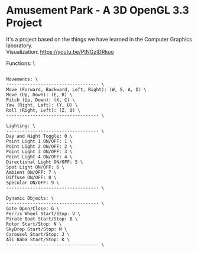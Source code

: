 # Amusement Park - A 3D OpenGL 3.3 Project
It's a project based on the things we have learned in the Computer Graphics laboratory. \
Visualization: https://youtu.be/PtNGzIDRkuo 
 
 Functions: \
~~~~~~~~~~~~~~~~~~~~ \

Movements: \
----------------------------------- \
Move (Forward, Backward, Left, Right): (W, S, A, D) \
Move (Up, Down): (E, R) \
Pitch (Up, Down): (X, C) \
Yaw (Right, Left): (Y, U) \
Roll (Right, Left): (Z, Q) \
----------------------------------- \

Lighting: \
----------------------------------- \
Day and Night Toggle: 0 \
Point Light 1 ON/OFF: 1 \
Point Light 2 ON/OFF: 2 \
Point Light 3 ON/OFF: 3 \
Point Light 4 ON/OFF: 4 \
Directional Light ON/OFF: 5 \
Spot Light ON/OFF: 6 \
Ambient ON/OFF: 7 \
Diffuse ON/OFF: 8 \
Specular ON/OFF: 9 \
----------------------------------- \

Dynamic Objects: \
----------------------------------- \
Gate Open/Close: G \
Ferris Wheel Start/Stop: V \
Pirate Boat Start/Stop: B \
Rotor Start/Stop: N \
SkyDrop Start/Stop: M \
Carousel Start/Stop: J \
Ali Baba Start/Stop: K \
----------------------------------- \
